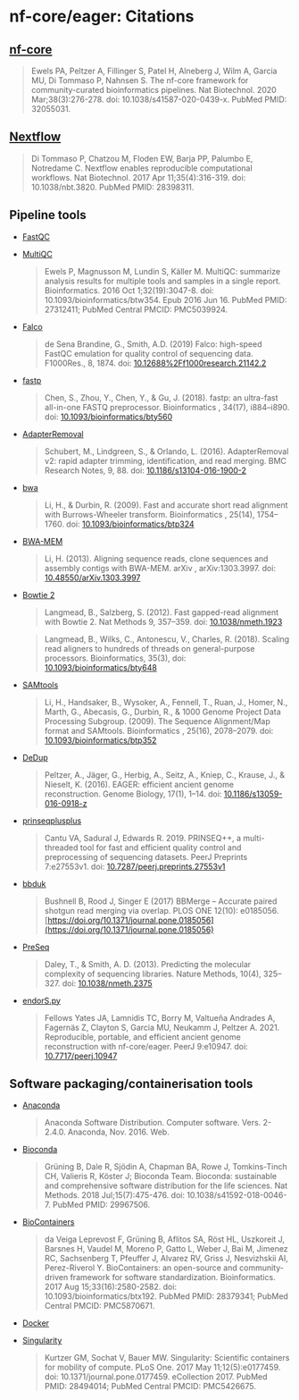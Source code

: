 # nf-core/eager: Citations

## [nf-core](https://pubmed.ncbi.nlm.nih.gov/32055031/)

> Ewels PA, Peltzer A, Fillinger S, Patel H, Alneberg J, Wilm A, Garcia MU, Di Tommaso P, Nahnsen S. The nf-core framework for community-curated bioinformatics pipelines. Nat Biotechnol. 2020 Mar;38(3):276-278. doi: 10.1038/s41587-020-0439-x. PubMed PMID: 32055031.

## [Nextflow](https://pubmed.ncbi.nlm.nih.gov/28398311/)

> Di Tommaso P, Chatzou M, Floden EW, Barja PP, Palumbo E, Notredame C. Nextflow enables reproducible computational workflows. Nat Biotechnol. 2017 Apr 11;35(4):316-319. doi: 10.1038/nbt.3820. PubMed PMID: 28398311.

## Pipeline tools

- [FastQC](https://www.bioinformatics.babraham.ac.uk/projects/fastqc/)

- [MultiQC](https://pubmed.ncbi.nlm.nih.gov/27312411/)

  > Ewels P, Magnusson M, Lundin S, Käller M. MultiQC: summarize analysis results for multiple tools and samples in a single report. Bioinformatics. 2016 Oct 1;32(19):3047-8. doi: 10.1093/bioinformatics/btw354. Epub 2016 Jun 16. PubMed PMID: 27312411; PubMed Central PMCID: PMC5039924.

- [Falco](https://doi.org/10.12688%2Ff1000research.21142.2)

  > de Sena Brandine, G., Smith, A.D. (2019) Falco: high-speed FastQC emulation for quality control of sequencing data. F1000Res., 8, 1874. doi: [10.12688%2Ff1000research.21142.2](https://doi.org/10.12688%2Ff1000research.21142.2)

- [fastp](https://doi.org/10.1093/bioinformatics/bty560)

  > Chen, S., Zhou, Y., Chen, Y., & Gu, J. (2018). fastp: an ultra-fast all-in-one FASTQ preprocessor. Bioinformatics , 34(17), i884–i890. doi: [10.1093/bioinformatics/bty560](https://doi.org/10.1093/bioinformatics/bty560)

- [AdapterRemoval](https://doi.org/10.1186/s13104-016-1900-2)

  > Schubert, M., Lindgreen, S., & Orlando, L. (2016). AdapterRemoval v2: rapid adapter trimming, identification, and read merging. BMC Research Notes, 9, 88. doi: [10.1186/s13104-016-1900-2](https://doi.org/10.1186/s13104-016-1900-2)

- [bwa](https://doi.org/10.1093/bioinformatics/btp324)

  > Li, H., & Durbin, R. (2009). Fast and accurate short read alignment with Burrows-Wheeler transform. Bioinformatics , 25(14), 1754–1760. doi: [10.1093/bioinformatics/btp324](https://doi.org/10.1093/bioinformatics/btp324)

- [BWA-MEM](https://doi.org/10.48550/arXiv.1303.3997)

  > Li, H. (2013). Aligning sequence reads, clone sequences and assembly contigs with BWA-MEM. arXiv , arXiv:1303.3997. doi: [10.48550/arXiv.1303.3997](https://doi.org/10.48550/arXiv.1303.3997)

- [Bowtie 2](https://bowtie-bio.sourceforge.net/bowtie2/manual.shtml)

  > Langmead, B., Salzberg, S. (2012). Fast gapped-read alignment with Bowtie 2. Nat Methods 9, 357–359. doi: [10.1038/nmeth.1923](https://doi.org/10.1038/nmeth.1923)

  > Langmead, B., Wilks, C., Antonescu, V., Charles, R. (2018). Scaling read aligners to hundreds of threads on general-purpose processors. Bioinformatics, 35(3), doi: [10.1093/bioinformatics/bty648](https://doi.org/10.1093/bioinformatics/bty648)

- [SAMtools](https://doi.org/10.1093/bioinformatics/btp324)

  > Li, H., Handsaker, B., Wysoker, A., Fennell, T., Ruan, J., Homer, N., Marth, G., Abecasis, G., Durbin, R., & 1000 Genome Project Data Processing Subgroup. (2009). The Sequence Alignment/Map format and SAMtools. Bioinformatics , 25(16), 2078–2079. doi: [10.1093/bioinformatics/btp352](https://doi.org/10.1093/bioinformatics/btp324)

- [DeDup](https://doi.org/10.1186/s13059-016-0918-z)

  > Peltzer, A., Jäger, G., Herbig, A., Seitz, A., Kniep, C., Krause, J., & Nieselt, K. (2016). EAGER: efficient ancient genome reconstruction. Genome Biology, 17(1), 1–14. doi: [10.1186/s13059-016-0918-z](https://doi.org/10.1186/s13059-016-0918-z)

- [prinseqplusplus](https://doi.org/10.7287/peerj.preprints.27553v1)

  > Cantu VA, Sadural J, Edwards R. 2019. PRINSEQ++, a multi-threaded tool for fast and efficient quality control and preprocessing of sequencing datasets. PeerJ Preprints 7:e27553v1. doi: [10.7287/peerj.preprints.27553v1](https://doi.org/10.7287/peerj.preprints.27553v1)

- [bbduk](https://doi.org/10.1371/journal.pone.0185056)

  > Bushnell B, Rood J, Singer E (2017) BBMerge – Accurate paired shotgun read merging via overlap. PLOS ONE 12(10): e0185056. [https://doi.org/10.1371/journal.pone.0185056](https://doi.org/10.1371/journal.pone.0185056)

- [PreSeq](https://doi.org/10.1038/nmeth.2375)

  > Daley, T., & Smith, A. D. (2013). Predicting the molecular complexity of sequencing libraries. Nature Methods, 10(4), 325–327. doi: [10.1038/nmeth.2375](https://doi.org/10.1038/nmeth.2375)

- [endorS.py](https://doi.org/10.7717/peerj.10947)

  > Fellows Yates JA, Lamnidis TC, Borry M, Valtueña Andrades A, Fagernäs Z, Clayton S, Garcia MU, Neukamm J, Peltzer A. 2021. Reproducible, portable, and efficient ancient genome reconstruction with nf-core/eager. PeerJ 9:e10947. doi: [10.7717/peerj.10947](https://doi.org/10.7717/peerj.10947)

## Software packaging/containerisation tools

- [Anaconda](https://anaconda.com)

  > Anaconda Software Distribution. Computer software. Vers. 2-2.4.0. Anaconda, Nov. 2016. Web.

- [Bioconda](https://pubmed.ncbi.nlm.nih.gov/29967506/)

  > Grüning B, Dale R, Sjödin A, Chapman BA, Rowe J, Tomkins-Tinch CH, Valieris R, Köster J; Bioconda Team. Bioconda: sustainable and comprehensive software distribution for the life sciences. Nat Methods. 2018 Jul;15(7):475-476. doi: 10.1038/s41592-018-0046-7. PubMed PMID: 29967506.

- [BioContainers](https://pubmed.ncbi.nlm.nih.gov/28379341/)

  > da Veiga Leprevost F, Grüning B, Aflitos SA, Röst HL, Uszkoreit J, Barsnes H, Vaudel M, Moreno P, Gatto L, Weber J, Bai M, Jimenez RC, Sachsenberg T, Pfeuffer J, Alvarez RV, Griss J, Nesvizhskii AI, Perez-Riverol Y. BioContainers: an open-source and community-driven framework for software standardization. Bioinformatics. 2017 Aug 15;33(16):2580-2582. doi: 10.1093/bioinformatics/btx192. PubMed PMID: 28379341; PubMed Central PMCID: PMC5870671.

- [Docker](https://dl.acm.org/doi/10.5555/2600239.2600241)

- [Singularity](https://pubmed.ncbi.nlm.nih.gov/28494014/)
  > Kurtzer GM, Sochat V, Bauer MW. Singularity: Scientific containers for mobility of compute. PLoS One. 2017 May 11;12(5):e0177459. doi: 10.1371/journal.pone.0177459. eCollection 2017. PubMed PMID: 28494014; PubMed Central PMCID: PMC5426675.
